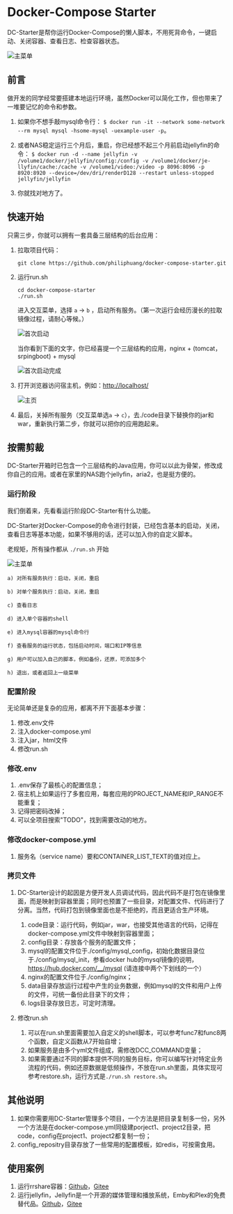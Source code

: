 # Docker-Compose Starter

DC-Starter是帮你运行Docker-Compose的懒人脚本，不用死背命令，一键启动、关闭容器、查看日志、检查容器状态。

![主菜单](https://gitee.com/philiphuang/docker-compose-starter/raw/master/docs/done-first-start.png)

## 前言

做开发的同学经常要搭建本地运行环境，虽然Docker可以简化工作，但也带来了一堆要记忆的命令和参数。

  1. 如果你不想手敲mysql命令行： ``` $ docker run -it --network some-network --rm mysql mysql -hsome-mysql -uexample-user -p ```。

  2. 或者NAS稳定运行三个月后，重启，你已经想不起三个月前启动jellyfin的命令： ``` $ docker run -d --name jellyfin -v /volume1/docker/jellyfin/config:/config -v /volume1/docker/je-llyfin/cache:/cache -v /volume1/video:/video -p 8096:8096 -p 8920:8920 --device=/dev/dri/renderD128 --restart unless-stopped jellyfin/jellyfin ```

  3. 你就找对地方了。

## 快速开始

只需三步，你就可以拥有一套具备三层结构的后台应用：

1. 拉取项目代码：

    ```
    git clone https://github.com/philiphuang/docker-compose-starter.git
    ```

2. 运行run.sh

    ```
    cd docker-compose-starter
    ./run.sh
    ```
    进入交互菜单，选择 ```a``` -> ```b``` ，启动所有服务。（第一次运行会经历漫长的拉取镜像过程，请耐心等候。）

    ![首次启动](https://gitee.com/philiphuang/docker-compose-starter/raw/master/docs/first-start.png)

    当你看到下面的文字，你已经喜提一个三层结构的应用，nginx + (tomcat，srpingboot) + mysql

    ![首次启动完成](https://gitee.com/philiphuang/docker-compose-starter/raw/master/docs/done-first-start.png)

3. 打开浏览器访问宿主机，例如：[http://localhost/](http://localhost/)

    ![主页](https://gitee.com/philiphuang/docker-compose-starter/raw/master/docs/home-page.png)

4. 最后，关掉所有服务（交互菜单选```a``` -> ```c```），去./code目录下替换你的jar和war，重新执行第二步，你就可以把你的应用跑起来。

## 按需剪裁

DC-Starter开箱时已包含一个三层结构的Java应用，你可以以此为骨架，修改成你自己的应用。或者在家里的NAS跑个jellyfin，aria2，也是挺方便的。

### 运行阶段

我们倒着来，先看看运行阶段DC-Starter有什么功能。

DC-Starter对Docker-Compose的命令进行封装，已经包含基本的启动，关闭，查看日志等基本功能，如果不够用的话，还可以加入你的自定义脚本。

老规矩，所有操作都从 ```./run.sh``` 开始

![主菜单](https://gitee.com/philiphuang/docker-compose-starter/raw/master/docs/main-menu.png)

    a) 对所有服务执行：启动，关闭，重启

    b) 对单个服务执行：启动，关闭，重启

    c) 查看日志

    d) 进入单个容器的shell

    e) 进入mysql容器的mysql命令行

    f) 查看服务的运行状态，包括启动时间，端口和IP等信息

    g) 用户可以加入自己的脚本，例如备份，还原，可添加多个

    h) 退出，或者返回上一级菜单

### 配置阶段

无论简单还是复杂的应用，都离不开下面基本步骤：

 1. 修改.env文件
 2. 注入docker-compose.yml
 3. 注入jar，html文件
 4. 修改run.sh

### 修改.env
 1. .env保存了最核心的配置信息；
 2. 宿主机上如果运行了多套应用，每套应用的PROJECT_NAME和IP_RANGE不能重复；
 3. 记得把密码改掉；
 4. 可以全项目搜索"TODO"，找到需要改动的地方。

### 修改docker-compose.yml
 1. 服务名（service name）要和CONTAINER_LIST_TEXT的值对应上。

### 拷贝文件
 1. DC-Starter设计的起因是方便开发人员调试代码，因此代码不是打包在镜像里面，而是映射到容器里面；同时也预置了一些目录，对配置文件、代码进行了分离。当然，代码打包到镜像里面也是不拒绝的，而且更适合生产环境。
     1. code目录：运行代码，例如jar，war，也接受其他语言的代码，记得在docker-compose.yml文件中映射到容器里面；
     2. config目录：存放各个服务的配置文件；
     3. mysql的配置文件位于./config/mysql_config，初始化数据目录位于./config/mysql_init，参看docker hub的mysql镜像的说明，https://hub.docker.com/__/mysql (请连接中两个下划线的一个）
     4. nginx的配置文件位于./config/nginx；
     5. data目录存放运行过程中产生的业务数据，例如mysql的文件和用户上传的文件，可统一备份此目录下的文件；
     6. logs目录存放日志，可定时清理。

 2. 修改run.sh
    1. 可以在run.sh里面需要加入自定义的shell脚本，可以参考func7和func8两个函数，自定义函数从7开始自增；
     2. 如果服务是由多个yml文件组成，需修改DCC_COMMAND变量；
     3. 如果需要通过不同的脚本提供不同的服务目标，你可以编写针对特定业务流程的代码，例如还原数据是低频操作，不放在run.sh里面，具体实现可参考restore.sh，运行方式是```./run.sh restore.sh```。

## 其他说明

1. 如果你需要用DC-Starter管理多个项目，一个方法是把目录复制多一份，另外一个方法是在docker-compose.yml同级建porject1、project2目录，把code，config在project1、project2都复制一份；
2. config_repositry目录存放了一些常用的配置模板，如redis，可按需食用。

## 使用案例
 1. 运行rrshare容器：[Github](https://github.com/philiphuang/rrshare)，[Gitee](https://gitee.com/philiphuang/rrshare)
 2. 运行jellyfin，Jellyfin是一个开源的媒体管理和播放系统，Emby和Plex的免费替代品。[Github](https://github.com/philiphuang/jellyfin)，[Gitee](https://gitee.com/philiphuang/jellyfin)
